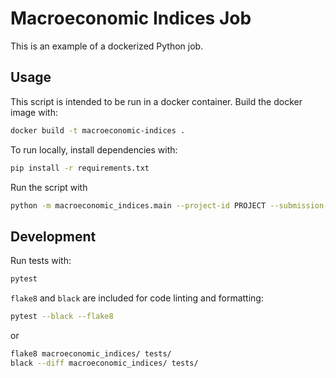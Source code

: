 # Macroeconomic Indices Job

This is an example of a dockerized Python job.

## Usage

This script is intended to be run in a docker container.
Build the docker image with:

```sh
docker build -t macroeconomic-indices .
```

To run locally, install dependencies with:

```sh
pip install -r requirements.txt
```

Run the script with 

```sh   
python -m macroeconomic_indices.main --project-id PROJECT --submission-date YYYY-MM-DD
```

## Development

Run tests with:

```sh
pytest
```

`flake8` and `black` are included for code linting and formatting:

```sh
pytest --black --flake8
```

or

```sh
flake8 macroeconomic_indices/ tests/
black --diff macroeconomic_indices/ tests/
```
